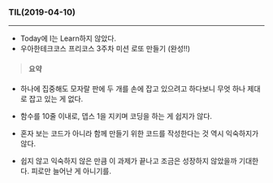 ### TIL(2019-04-10)

---

- Today에 I는 Learn하지 않았다. 
- 우아한테크코스 프리코스 3주차 미션 로또 만들기 (완성!!)



> #### 요약

- 하나에 집중해도 모자랄 판에 두 개를 손에 잡고 있으려고 하다보니 무엇 하나 제대로 잡고 있는 게 없다.

- 함수를 10줄 이내로, 뎁스 1을 지키며 코딩을 하는 게 쉽지가 않다. 
- 혼자 보는 코드가 아니라 함께 만들기 위한 코드를 작성한다는 것 역시 익숙하지가 않다.
- 쉽지 않고 익숙하지 않은 만큼 이 과제가 끝나고 조금은 성장하지 않았을까 기대한다. 피로만 늘어난 게 아니기를.